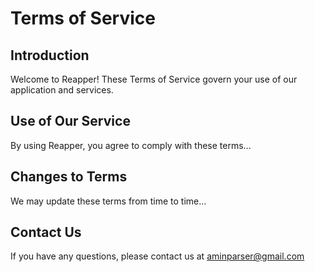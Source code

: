 # Terms of Service

## Introduction
Welcome to Reapper! These Terms of Service govern your use of our application and services.

## Use of Our Service
By using Reapper, you agree to comply with these terms...

## Changes to Terms
We may update these terms from time to time...

## Contact Us
If you have any questions, please contact us at aminparser@gmail.com
